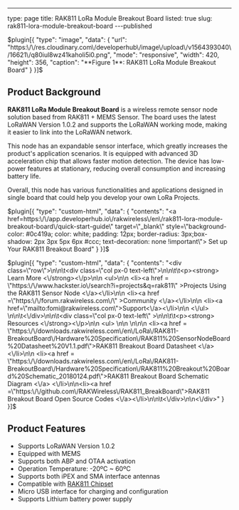 ---
type: page
title: RAK811 LoRa Module Breakout Board
listed: true
slug: rak811-lora-module-breakout-board
---published

$plugin[{
    "type": "image",
    "data": {
        "url": "https:\/\/res.cloudinary.com\/developerhub\/image\/upload\/v1564393040\/16621\/q80iul8wz41kaholi5i0.png",
        "mode": "responsive",
        "width": 420,
        "height": 356,
        "caption": "**Figure 1**: RAK811 LoRa Module Breakout Board"
    }
}]$

## Product Background

**RAK811 LoRa Module Breakout Board** is a wireless remote sensor node solution based from RAK811 + MEMS Sensor. The board uses the latest LoRaWAN Version 1.0.2 and supports the LoRaWAN working mode, making it easier to link into the LoRaWAN network. 

This node has an expandable sensor interface, which greatly increases the product's application scenarios.  It is equipped with advanced 3D acceleration chip that allows faster motion detection. The device has low-power features at stationary, reducing overall consumption and increasing battery life. 

Overall, this node has various functionalities and applications designed in  single board that could help you develop your own LoRa Projects.

$plugin[{
    "type": "custom-html",
    "data": {
        "contents": "<a href=https:\/\/app.developerhub.io\/rakwireless\/en\/rak811-lora-module-breakout-board\/quick-start-guide\" target=\"_blank\" style=\"background-color: #0c419a; color: white; padding: 12px; border-radius: 3px;box-shadow: 2px 3px 5px 6px #ccc; text-decoration: none !important\"> Set up Your RAK811 Breakout Board"
    }
}]$

$plugin[{
    "type": "custom-html",
    "data": {
        "contents": "<div class=\"row\">\n\n\t<div class=\"col px-0 text-left\">\n\n\t\t<p><strong> Learn More <\/strong><\/p>\n\n                <ul>\n\n                      <li><a href = \"https:\/\/www.hackster.io\/search?i=projects&q=rak811\" >Projects Using the RAK811 Sensor Node <\/a><\/li>\n\n                      <li><a href =\"https:\/\/forum.rakwireless.com\/\" >Community <\/a><\/li>\n\n                      <li><a href=\"mailto:fomi@rakwireless.com\">Support<\/a><\/li>\n\n               <\/ul>  \n\n\t<\/div>\n\n\t<div class=\"col px-0 text-left\" >\n\n\t\t<p><strong> Resources <\/strong><\/p>\n\n                    <ul> \n\n                     \n\n\n                           <li><a href = \"https:\/\/downloads.rakwireless.com\/en\/LoRa\/RAK811-BreakoutBoard\/Hardware%20Specification\/RAK811%20SensorNodeBoard%20Datasheet%20V1.1.pdf\">RAK811 Breakout Board Datasheet <\/a> <\/li>\n\n                             <li><a href = \"https:\/\/downloads.rakwireless.com\/en\/LoRa\/RAK811-BreakoutBoard\/Hardware%20Specification\/RAK811%20Breakout%20Board%20Schematic_20180124.pdf\">RAK811 Breakout Board Schematic Diagram <\/a> <\/li>\n\n<li><a href =\"https:\/\/github.com\/RAKWireless\/RAK811_BreakBoard\">RAK811 Breakout Board Open Source Codes <\/a><\/li>\n\n\t<\/div>\n\n<\/div>"
    }
}]$

## Product Features

- Supports LoRaWAN Version 1.0.2 
- Equipped with MEMS
- Supports both ABP and OTAA
activation
- Operation Temperature: -20ºC ~ 60ºC
- Supports both iPEX and SMA interface antennas
- Compatible with [RAK811 Chipset](https://store.rakwireless.com/products/rak811-chipset)
- Micro
USB interface for charging and configuration
- Supports Lithium battery power supply

